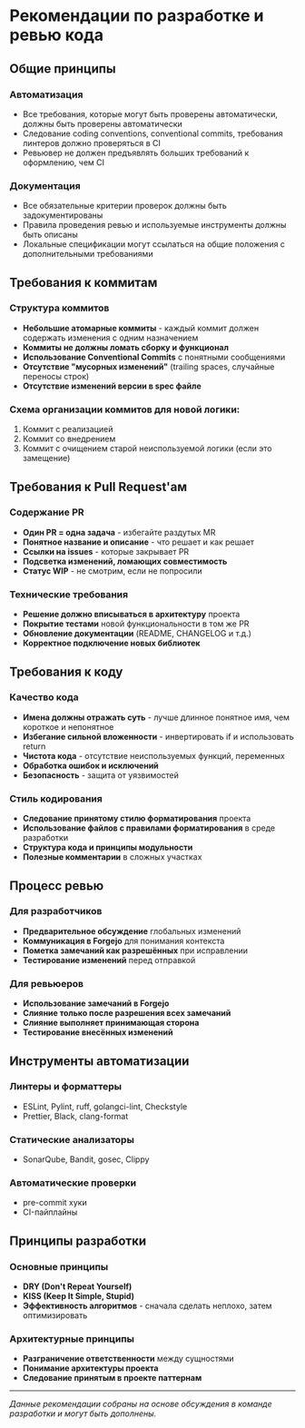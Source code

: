 # Рекомендации по разработке и ревью кода

## Общие принципы

### Автоматизация
- Все требования, которые могут быть проверены автоматически, должны быть проверены автоматически
- Следование coding conventions, conventional commits, требования линтеров должно проверяться в CI
- Ревьювер не должен предъявлять больших требований к оформлению, чем CI

### Документация
- Все обязательные критерии проверок должны быть задокументированы
- Правила проведения ревью и используемые инструменты должны быть описаны
- Локальные спецификации могут ссылаться на общие положения с дополнительными требованиями

## Требования к коммитам

### Структура коммитов
- **Небольшие атомарные коммиты** - каждый коммит должен содержать изменения с одним назначением
- **Коммиты не должны ломать сборку и функционал**
- **Использование Conventional Commits** с понятными сообщениями
- **Отсутствие "мусорных изменений"** (trailing spaces, случайные переносы строк)
- **Отсутствие изменений версии в spec файле**

### Схема организации коммитов для новой логики:
1. Коммит с реализацией
2. Коммит со внедрением  
3. Коммит с очищением старой неиспользуемой логики (если это замещение)

## Требования к Pull Request'ам

### Содержание PR
- **Один PR = одна задача** - избегайте раздутых MR
- **Понятное название и описание** - что решает и как решает
- **Ссылки на issues** - которые закрывает PR
- **Подсветка изменений, ломающих совместимость**
- **Статус WIP** - не смотрим, если не попросили

### Технические требования
- **Решение должно вписываться в архитектуру** проекта
- **Покрытие тестами** новой функциональности в том же PR
- **Обновление документации** (README, CHANGELOG и т.д.)
- **Корректное подключение новых библиотек**

## Требования к коду

### Качество кода
- **Имена должны отражать суть** - лучше длинное понятное имя, чем короткое и непонятное
- **Избегание сильной вложенности** - инвертировать if и использовать return
- **Чистота кода** - отсутствие неиспользуемых функций, переменных
- **Обработка ошибок и исключений**
- **Безопасность** - защита от уязвимостей

### Стиль кодирования
- **Следование принятому стилю форматирования** проекта
- **Использование файлов с правилами форматирования** в среде разработки
- **Структура кода и принципы модульности**
- **Полезные комментарии** в сложных участках

## Процесс ревью

### Для разработчиков
- **Предварительное обсуждение** глобальных изменений
- **Коммуникация в Forgejo** для понимания контекста
- **Пометка замечаний как разрешённых** при исправлении
- **Тестирование изменений** перед отправкой

### Для ревьюеров
- **Использование замечаний в Forgejo**
- **Слияние только после разрешения всех замечаний**
- **Слияние выполняет принимающая сторона**
- **Тестирование внесённых изменений**

## Инструменты автоматизации

### Линтеры и форматтеры
- ESLint, Pylint, ruff, golangci-lint, Checkstyle
- Prettier, Black, clang-format

### Статические анализаторы
- SonarQube, Bandit, gosec, Clippy

### Автоматические проверки
- pre-commit хуки
- CI-пайплайны

## Принципы разработки

### Основные принципы
- **DRY (Don't Repeat Yourself)**
- **KISS (Keep It Simple, Stupid)**
- **Эффективность алгоритмов** - сначала сделать неплохо, затем оптимизировать

### Архитектурные принципы
- **Разграничение ответственности** между сущностями
- **Понимание архитектуры проекта**
- **Следование принятым в проекте паттернам**

---

*Данные рекомендации собраны на основе обсуждения в команде разработки и могут быть дополнены.*